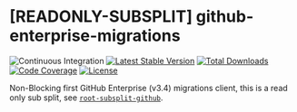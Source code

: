 # [READONLY-SUBSPLIT] github-enterprise-migrations


![Continuous Integration](https://github.com/php-api-clients/github-enterprise-migrations/workflows/Continuous%20Integration/badge.svg)
[![Latest Stable Version](https://poser.pugx.org/api-clients/github-enterprise-migrations/v/stable.png)](https://packagist.org/packages/api-clients/github-enterprise-migrations)
[![Total Downloads](https://poser.pugx.org/api-clients/github-enterprise-migrations/downloads.png)](https://packagist.org/packages/api-clients/github-enterprise-migrations)
[![Code Coverage](https://scrutinizer-ci.com/g/php-api-clients/github-enterprise-migrations/badges/coverage.png?b==)](https://scrutinizer-ci.com/g/php-api-clients/github-enterprise-migrations/?branch=)
[![License](https://poser.pugx.org/api-clients/github-enterprise-migrations/license.png)](https://packagist.org/packages/api-clients/github-enterprise-migrations)

Non-Blocking first GitHub Enterprise (v3.4) migrations client, this is a read only sub split, see [`root-subsplit-github`](https://github.com/php-api-clients/root-subsplit-github).
